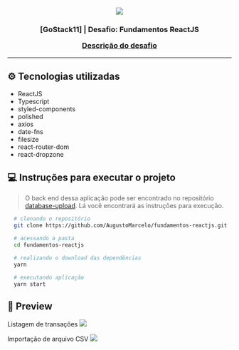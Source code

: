 <h1 align="center">
  <img src="https://user-images.githubusercontent.com/11545976/80292635-16dc4080-872e-11ea-8134-a3c702f37557.png">
</h1>

<h3 align="center">
  [GoStack11] | Desafio: Fundamentos ReactJS

  [Descrição do desafio](https://github.com/Rocketseat/bootcamp-gostack-desafios/tree/master/desafio-fundamentos-reactjs)
</h3>

---

## ⚙ Tecnologias utilizadas

  - ReactJS
  - Typescript
  - styled-components
  - polished
  - axios
  - date-fns
  - filesize
  - react-router-dom
  - react-dropzone

## 💻 Instruções para executar o projeto

  > O back end dessa aplicação pode ser encontrado no repositório [database-upload](https://github.com/AugustoMarcelo/database-upload). Lá você encontrará as instruções para execução.

```bash
  # clonando o repositório
  git clone https://github.com/AugustoMarcelo/fundamentos-reactjs.git

  # acessando a pasta
  cd fundamentos-reactjs

  # realizando o download das dependências
  yarn

  # executando aplicação
  yarn start
```

## 📸 Preview

Listagem de transações
<img src="https://user-images.githubusercontent.com/11545976/80293229-23fc2e00-8734-11ea-86b2-db0a9942a2b7.png">

Importação de arquivo CSV
<img src="https://user-images.githubusercontent.com/11545976/80293239-37a79480-8734-11ea-9f90-3bb64d89e8f4.png">

